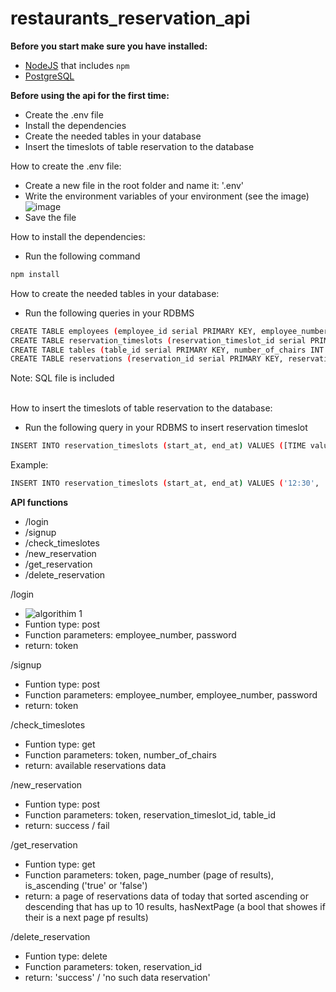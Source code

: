 # restaurants_reservation_api

**Before you start make sure you have installed:**

- [NodeJS](https://www.npmjs.com/) that includes `npm`
- [PostgreSQL](https://www.postgresql.org/)




**Before using the api for the first time:**

- Create the .env file
- Install the dependencies
- Create the needed tables in your database
- Insert the timeslots of table reservation to the database




How to create the .env file:
- Create a new file in the root folder and name it: '.env'
- Write the environment variables of your environment (see the image) 
 <br> ![image](https://user-images.githubusercontent.com/48700453/128815877-365e5761-4ad8-439c-a76c-3f71c84c2fff.png)
- Save the file


How to install the dependencies:
- Run the following command
```bash
npm install
```

 How to create the needed tables in your database:
 - Run the following queries in your RDBMS
 ```bash
CREATE TABLE employees (employee_id serial PRIMARY KEY, employee_number INT UNIQUE NOT NULL,employee_name VARCHAR ( 50 ) NOT NULL, password VARCHAR ( 128 ) NOT NULL);
CREATE TABLE reservation_timeslots (reservation_timeslot_id serial PRIMARY KEY, start_at TIME NOT NULL, end_at TIME NOT NULL);
CREATE TABLE tables (table_id serial PRIMARY KEY, number_of_chairs INT NOT NULL, is_active bool NOT NULL);
CREATE TABLE reservations (reservation_id serial PRIMARY KEY, reservation_timeslot_id INT NOT NULL, table_id INT NOT NULL, reservation_date DATE NOT NULL);
```
Note: SQL file is included<br><br>


How to insert the timeslots of table reservation to the database:
- Run the following query in your RDBMS to insert reservation timeslot
 ```bash
INSERT INTO reservation_timeslots (start_at, end_at) VALUES ([TIME value], [TIME value]);
```
Example:
 ```bash
INSERT INTO reservation_timeslots (start_at, end_at) VALUES ('12:30', '13:45');
```




**API functions**
- /login
- /signup
- /check_timeslotes
- /new_reservation
- /get_reservation
- /delete_reservation


/login 
- ![algorithim 1](https://user-images.githubusercontent.com/48700453/128823622-8586deca-8bd3-4f6b-9f5c-9ca2a7382a6f.jpg)
- Funtion type: post
- Function parameters: employee_number, password
- return: token

/signup
- Funtion type: post
- Function parameters: employee_number, employee_number, password
- return: token

/check_timeslotes
- Funtion type: get
- Function parameters: token, number_of_chairs
- return: available reservations data

/new_reservation
- Funtion type: post
- Function parameters: token, reservation_timeslot_id, table_id
- return: success / fail


/get_reservation
- Funtion type: get
- Function parameters: token, page_number (page of results), is_ascending ('true' or 'false')
- return: a page of reservations data of today that sorted ascending or descending that has up to 10 results, hasNextPage (a bool that showes if their is a next page pf results)


/delete_reservation
- Funtion type: delete
- Function parameters: token, reservation_id 
- return: 'success' / 'no such data reservation'


